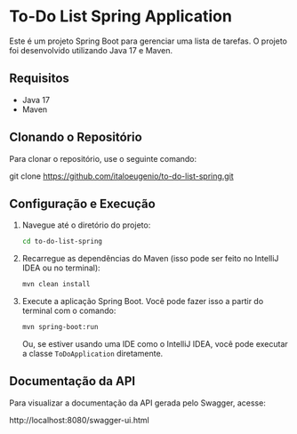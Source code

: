 # To-Do List Spring Application

Este é um projeto Spring Boot para gerenciar uma lista de tarefas. O projeto foi desenvolvido utilizando Java 17 e Maven.

## Requisitos

- Java 17
- Maven

## Clonando o Repositório

Para clonar o repositório, use o seguinte comando:


git clone https://github.com/italoeugenio/to-do-list-spring.git

## Configuração e Execução

1. Navegue até o diretório do projeto:

    ```bash
    cd to-do-list-spring
    ```

2. Recarregue as dependências do Maven (isso pode ser feito no IntelliJ IDEA ou no terminal):

    ```bash
    mvn clean install
    ```

3. Execute a aplicação Spring Boot. Você pode fazer isso a partir do terminal com o comando:

    ```bash
    mvn spring-boot:run
    ```

    Ou, se estiver usando uma IDE como o IntelliJ IDEA, você pode executar a classe `ToDoApplication` diretamente.

## Documentação da API

Para visualizar a documentação da API gerada pelo Swagger, acesse:

http://localhost:8080/swagger-ui.html

